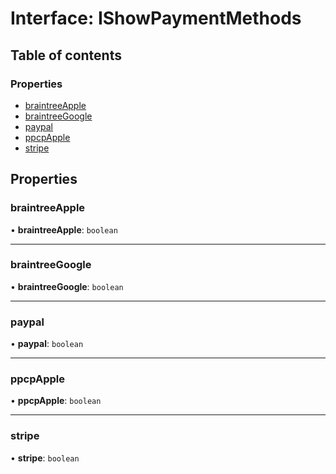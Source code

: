 # Interface: IShowPaymentMethods

## Table of contents

### Properties

- [braintreeApple](IShowPaymentMethods.md#braintreeapple)
- [braintreeGoogle](IShowPaymentMethods.md#braintreegoogle)
- [paypal](IShowPaymentMethods.md#paypal)
- [ppcpApple](IShowPaymentMethods.md#ppcpapple)
- [stripe](IShowPaymentMethods.md#stripe)

## Properties

### braintreeApple

• **braintreeApple**: `boolean`

___

### braintreeGoogle

• **braintreeGoogle**: `boolean`

___

### paypal

• **paypal**: `boolean`

___

### ppcpApple

• **ppcpApple**: `boolean`

___

### stripe

• **stripe**: `boolean`
